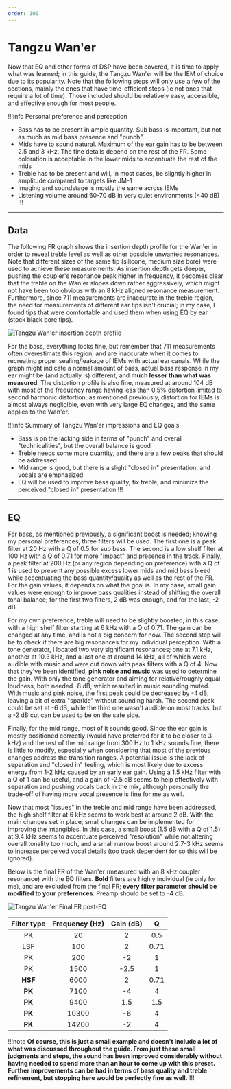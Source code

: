 ```yaml
---
order: 100
---
```

# Tangzu Wan'er

Now that EQ and other forms of DSP have been covered, it is time to apply what was learned; in this guide, the Tangzu Wan'er will be the IEM of choice due to its popularity. Note that the following steps will only use a few of the sections, mainly the ones that have time-efficient steps (ie not ones that require a lot of time). Those included should be relatively easy, accessible, and effective enough for most people. 

!!!info Personal preference and perception
- Bass has to be present in ample quantity. Sub bass is important, but not as much as mid bass presence and "punch"
- Mids have to sound natural. Maximum of the ear gain has to be between 2.5 and 3 kHz. The fine details depend on the rest of the FR. Some coloration is acceptable in the lower mids to accentuate the rest of the mids
- Treble has to be present and will, in most cases, be slightly higher in amplitude compared to targets like JM-1 
- Imaging and soundstage is mostly the same across IEMs 
- Listening volume around 60-70 dB in very quiet environments (<40 dB)
!!!

***
## Data 
The following FR graph shows the insertion depth profile for the Wan'er in order to reveal treble level as well as other possible unwanted resonances. Note that different sizes of the same tip (silicone, medium size bore) were used to achieve these measurements. As insertion depth gets deeper, pushing the coupler's resonance peak higher in frequency, it becomes clear that the treble on the Wan'er slopes down rather aggressively, which might not have been too obvious with an 8 kHz aligned resonance measurement. Furthermore, since 711 measurements are inaccurate in the treble region, the need for measurements of different ear tips isn't crucial; in my case, I found tips that were comfortable and used them when using EQ by ear (stock black bore tips). 

![Tangzu Wan'er insertion depth profile](https://i.postimg.cc/Hj17Dw0H/Waner-Insertion-Depth.jpg)

For the bass, everything looks fine, but remember that 711 measurements often overestimate this region, and are inaccurate when it comes to recreating proper sealing/leakage of IEMs with actual ear canals. While the graph might indicate a normal amount of bass, actual bass response in my ear might be (and actually is) different, and **much lesser than what was measured**. The distortion profile is also fine, measured at around 104 dB with most of the frequency range having less than 0.5% distortion limited to second harmonic distortion; as mentioned previously, distortion for IEMs is almost always negligible, even with very large EQ changes, and the same applies to the Wan'er.

!!!info Summary of Tangzu Wan'er impressions and EQ goals
- Bass is on the lacking side in terms of "punch" and overall "technicalities", but the overall balance is good
- Treble needs some more quantity, and there are a few peaks that should be addressed 
- Mid range is good, but there is a slight "closed in" presentation, and vocals are emphasized
- EQ will be used to improve bass quality, fix treble, and minimize the perceived "closed in" presentation
!!!

***
## EQ

For bass, as mentioned previously, a significant boost is needed; knowing my personal preferences, three filters will be used. The first one is a peak filter at 20 Hz with a Q of 0.5 for sub bass. The second is a low shelf filter at 100 Hz with a Q of 0.71 for more "impact" and presence in the track. Finally, a peak filter at 200 Hz (or any region depending on preference) with a Q of 1 is used to prevent any possible excess lower mids and mid bass bleed while accentuating the bass quantity/quality as well as the rest of the FR. For the gain values, it depends on what the goal is. In my case, small gain values were enough to improve bass qualities instead of shifting the overall tonal balance; for the first two filters, 2 dB was enough, and for the last, -2 dB.

For my own preference, treble will need to be slightly boosted; in this case, with a high shelf filter starting at 6 kHz with a Q of 0.71. The gain can be changed at any time, and is not a big concern for now. The second step will be to check if there are big resonances for my individual perception. With a tone generator, I located two very significant resonances; one at 7.1 kHz, another at 10.3 kHz, and a last one at around 14 kHz, all of which were audible with music and were cut down with peak filters with a Q of 4. Now that they've been identified, **pink noise and music** was used to determine the gain. With only the tone generator and aiming for relative/roughly equal loudness, both needed -8 dB, which resulted in music sounding muted. With music and pink noise, the first peak could be decreased by -4 dB, leaving a bit of extra "sparkle" without sounding harsh. The second peak could be set at -6 dB, while the third one wasn't audible on most tracks, but a -2 dB cut can be used to be on the safe side.

Finally, for the mid range, most of it sounds good. Since the ear gain is mostly positioned correctly (would have preferred for it to be closer to 3 kHz) and the rest of the mid range from 300 Hz to 1 kHz sounds fine, there is little to modify, especially when considering that most of the previous changes address the transition ranges. A potential issue is the lack of separation and "closed in" feeling, which is most likely due to excess energy from 1-2 kHz caused by an early ear gain. Using a 1.5 kHz filter with a Q of 1 can be useful, and a gain of -2.5 dB seems to help effectively with separation and pushing vocals back in the mix, although personally the trade-off of having more vocal presence is fine for me as well.

Now that most "issues" in the treble and mid range have been addressed, the high shelf filter at 6 kHz seems to work best at around 2 dB. With the main changes set in place, small changes can be implemented for improving the intangibles. In this case, a small boost (1.5 dB with a Q of 1.5) at 9.4 kHz seems to accentuate perceived "resolution" while not altering overall tonality too much, and a small narrow boost around 2.7-3 kHz seems to increase perceived vocal details (too track dependent for so this will be ignored).

Below is the final FR of the Wan'er (measured with an 8 kHz coupler resonance) with the EQ filters. **Bold** filters are highly individual (ie only for me), and are excluded from the final FR; **every filter parameter should be modified to your preferences**. Preamp should be set to -4 dB.

![Tangzu Wan'er Final FR post-EQ](https://i.postimg.cc/TP5Gb4mN/Waner-Study-Case.png)

Filter type | Frequency (Hz) | Gain (dB) | Q |
:-:|:-:|:-:|:-:|
PK | 20 | 2 | 0.5 | 
LSF | 100 | 2 | 0.71 | 
PK | 200 | -2 | 1 |
PK | 1500 | -2.5 | 1 |
**HSF** | 6000 | 2 | 0.71 |
**PK** | 7100 | -4 | 4 |
**PK** | 9400 | 1.5 | 1.5 |
**PK** | 10300 | -6 | 4 |
**PK** | 14200 | -2 | 4 |

!!!note
**Of course, this is just a small example and doesn't include a lot of what was discussed throughout the guide. From just these small judgments and steps, the sound has been improved considerably without having needed to spend more than an hour to come up with this preset. Further improvements can be had in terms of bass quality and treble refinement, but stopping here would be perfectly fine as well.**
!!!
